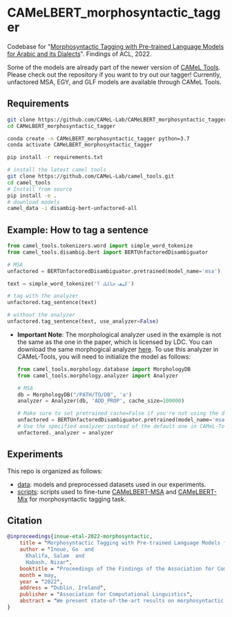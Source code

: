 # CAMeLBERT_morphosyntactic_tagger
Codebase for "[Morphosyntactic Tagging with Pre-trained Language Models for Arabic and its Dialects](https://aclanthology.org/2022.findings-acl.135/)". Findings of ACL, 2022.

Some of the models are already part of the newer version of [CAMeL Tools](https://github.com/CAMeL-Lab/camel_tools). Please check out the repository if you want to try out our tagger! Currently, unfactored MSA, EGY, and GLF models are available through CAMeL Tools.

## Requirements
```bash
git clone https://github.com/CAMeL-Lab/CAMeLBERT_morphosyntactic_tagger.git
cd CAMeLBERT_morphosyntactic_tagger

conda create -n CAMeLBERT_morphosyntactic_tagger python=3.7
conda activate CAMeLBERT_morphosyntactic_tagger

pip install -r requirements.txt

# install the latest camel tools
git clone https://github.com/CAMeL-Lab/camel_tools.git
cd camel_tools
# Install from source
pip install -e .
# download models
camel_data -i disambig-bert-unfactored-all
```

## Example: How to tag a sentence
```python
from camel_tools.tokenizers.word import simple_word_tokenize
from camel_tools.disambig.bert import BERTUnfactoredDisambiguator

# MSA
unfactored = BERTUnfactoredDisambiguator.pretrained(model_name='msa')

text = simple_word_tokenize('كيف حالك ؟')

# tag with the analyzer
unfactored.tag_sentence(text)

# without the analyzer
unfactored.tag_sentence(text, use_analyzer=False)
```
* **Important Note**: The morphological analyzer used in the example is not the same as the one in the paper, which is licensed by LDC. You can download the same morphogical analyzer [here](https://github.com/CAMeL-Lab/CAMeLBERT_morphosyntactic_tagger/releases/tag/v0.0.1). To use this analyzer in CAMeL-Tools, you will need to initialize the model as follows:
  ```python
  from camel_tools.morphology.database import MorphologyDB
  from camel_tools.morphology.analyzer import Analyzer

  # MSA
  db = MorphologyDB("/PATH/TO/DB", 'a')
  analyzer = Analyzer(db, 'ADD_PROP', cache_size=100000)

  # Make sure to set pretrained_cache=False if you're not using the default analyzer
  unfactored = BERTUnfactoredDisambiguator.pretrained(model_name='msa', pretrained_cache=False)
  # Use the specified analyzer instead of the default one in CAMeL-Tools
  unfactored._analyzer = analyzer
  ```

## Experiments
This repo is organized as follows:
- [data](https://github.com/CAMeL-Lab/CAMeLBERT_morphosyntactic_tagger/releases/tag/v0.0.1): models and preprocessed datasets used in our experiments.
- [scripts](https://github.com/CAMeL-Lab/CAMeLBERT_morphosyntactic_tagger/tree/main/scripts): scripts used to fine-tune [CAMeLBERT-MSA](https://huggingface.co/CAMeL-Lab/bert-base-arabic-camelbert-msa) and [CAMeLBERT-Mix](https://huggingface.co/CAMeL-Lab/bert-base-arabic-camelbert-mix) for morphosyntactic tagging task.
 

## Citation

```bibtex
@inproceedings{inoue-etal-2022-morphosyntactic,
    title = "Morphosyntactic Tagging with Pre-trained Language Models for Arabic and its Dialects",
    author = "Inoue, Go  and
      Khalifa, Salam  and
      Habash, Nizar",
    booktitle = "Proceedings of the Findings of the Association for Computational Linguistics: ACL2022",
    month = may,
    year = "2022",
    address = "Dublin, Ireland",
    publisher = "Association for Computational Linguistics",
    abstract = "We present state-of-the-art results on morphosyntactic tagging across different varieties of Arabic using fine-tuned pre-trained transformer language models. Our models consistently outperform existing systems in Modern Standard Arabic and all the Arabic dialects we study, achieving 2.6% absolute improvement over the previous state-of-the-art in Modern Standard Arabic, 2.8% in Gulf, 1.6% in Egyptian, and 8.3% in Levantine. We explore different training setups for fine-tuning pre-trained transformer language models, including training data size, the use of external linguistic resources, and the use of annotated data from other dialects in a low-resource scenario. Our results show that strategic fine-tuning using datasets from other high-resource dialects is beneficial for a low-resource dialect Additionally, we show that high-quality morphological analyzers as external linguistic resources are beneficial especially in low-resource settings."
}
```